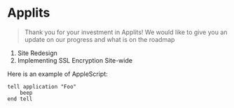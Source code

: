 Applits
======

> Thank you for your investment in Applits!
> We would like to give you an update on our progress and what is on the roadmap

1. Site Redesign
2. Implementing SSL Encryption Site-wide

Here is an example of AppleScript:

    tell application "Foo"
        beep
    end tell
